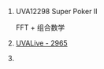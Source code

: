 1. UVA12298 Super Poker II

   FFT + 组合数学

2. [UVALive - 2965](https://vjudge.net/problem/34853/origin) 

3. ​

   ​